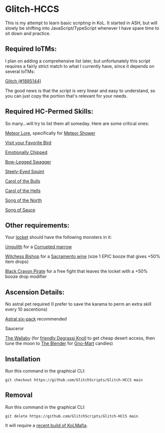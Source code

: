 # Glitch-HCCS
This is my attempt to learn basic scripting in KoL. It started in ASH, but will slowly be shifting into JavaScript/TypeScript whenever I have spare time to sit down and practice.


## Required IoTMs:
I plan on adding a comprehensive list later, but unfortunately this script requires a fairly strict match to what I currently have, since it depends on several IoTMs:

[Glitch (#1885144)](https://api.aventuristo.net/av-snapshot?u=Glitch)

The good news is that the script is very linear and easy to understand, so you can just copy the portion that's relevant for your needs.

## Required HC-Permed Skills:
So many...will try to list them all someday. Here are some critical ones:

[Meteor Lore](https://kol.coldfront.net/thekolwiki/index.php/Meteor_Lore), specifically for [Meteor Shower](https://kol.coldfront.net/thekolwiki/index.php/Meteor_Shower)

[Visit your Favorite Bird](https://kol.coldfront.net/thekolwiki/index.php/Visit_your_Favorite_Bird)

[Emotionally Chipped](https://kol.coldfront.net/thekolwiki/index.php/Emotionally_Chipped)

[Bow-Legged Swagger](https://kol.coldfront.net/thekolwiki/index.php/Bow-Legged_Swagger_(skill))

[Steely-Eyed Squint](https://kol.coldfront.net/thekolwiki/index.php/Steely-Eyed_Squint_(skill))

[Carol of the Bulls](https://kol.coldfront.net/thekolwiki/index.php/Carol_of_the_Bulls_(skill))

[Carol of the Hells](https://kol.coldfront.net/thekolwiki/index.php/Carol_of_the_Hells_(skill))

[Song of the North](https://kol.coldfront.net/thekolwiki/index.php/Song_of_the_North_(skill))

[Song of Sauce](https://kol.coldfront.net/thekolwiki/index.php/Song_of_Sauce_(skill))

## Other requirements:
Your [locket](https://kol.coldfront.net/thekolwiki/index.php/Combat_lover%27s_locket) should have the following monsters in it:

[Ungulith](https://kol.coldfront.net/thekolwiki/index.php/Ungulith) for a [Corrupted marrow](https://kol.coldfront.net/thekolwiki/index.php/Corrupted_marrow)

[Witchess Bishop](https://kol.coldfront.net/thekolwiki/index.php/Witchess_Bishop) for a [Sacramento wine](https://kol.coldfront.net/thekolwiki/index.php/Sacramento_wine) (size 1 EPIC booze that gives +50% item drops)

[Black Crayon Pirate](https://kol.coldfront.net/thekolwiki/index.php/Black_Crayon_Pirate) for a free fight that leaves the locket with a +50% booze drop modifier

## Ascension Details:
No astral pet required (I prefer to save the karama to perm an extra skill every 10 ascentions)

[Astral six-pack](https://kol.coldfront.net/thekolwiki/index.php/Astral_six-pack) recommended

Sauceror

[The Wallaby](https://kol.coldfront.net/thekolwiki/index.php/The_Wallaby) (for [friendly Degrassi Knoll](https://kol.coldfront.net/thekolwiki/index.php/The_Degrassi_Knoll_Bakery_and_Hardware_Store) to get cheap desert access, then tune the moon to [The Blender](https://kol.coldfront.net/thekolwiki/index.php/The_Blender) for [Gno-Mart](https://kol.coldfront.net/thekolwiki/index.php/Gno-Mart) candies)

## Installation
Run this command in the graphical CLI:
```
git checkout https://github.com/GlitchScripts/Glitch-HCCS main
```

## Removal
Run this command in the graphical CLI:
```
git delete https://github.com/GlitchScripts/Glitch-HCCS main
```
It will require a [recent build of KoLMafia](https://github.com/kolmafia/kolmafia/releases).
